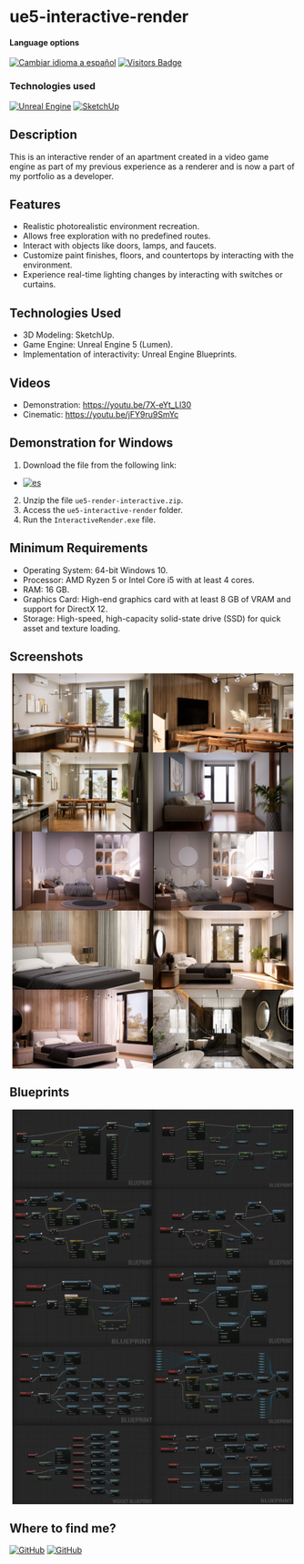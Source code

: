 # ue5-interactive-render

<div>
<h4>Language options</h4>
  <a href="https://github.com/hernanhawryluk/ue5-interactive-render/blob/main/README.es.md"><img alt="Cambiar idioma a español" src="https://img.shields.io/badge/idioma-español-yellow.svg"></a>
  <a href="#" target="_blank"><img alt="Visitors Badge" src="https://visitor-badge.laobi.icu/badge?page_id=hernanhawryluk.ue5-interactive-render"></a>
</div>
<div>
  <h3>Technologies used</h3>
  <a href="#" target="_blank"><img alt="Unreal Engine" src="https://img.shields.io/badge/Unreal%20Engine-5.0-blue?logo=unrealengine"></a>
  <a href="#" target="_blank"><img alt="SketchUp" src="https://img.shields.io/badge/SketchUp%20Pro-2021-blue?logo=sketchup"></a>
</div>

## Description

This is an interactive render of an apartment created in a video game engine as part of my previous experience as a renderer and is now a part of my portfolio as a developer.

## Features

- Realistic photorealistic environment recreation.
- Allows free exploration with no predefined routes.
- Interact with objects like doors, lamps, and faucets.
- Customize paint finishes, floors, and countertops by interacting with the environment.
- Experience real-time lighting changes by interacting with switches or curtains.

## Technologies Used

- 3D Modeling: SketchUp.
- Game Engine: Unreal Engine 5 (Lumen).
- Implementation of interactivity: Unreal Engine Blueprints.

## Videos

- Demonstration: https://youtu.be/7X-eYt_Ll30
- Cinematic: https://youtu.be/jFY9ru9SmYc

## Demonstration for Windows

1. Download the file from the following link:

- [![es](https://img.shields.io/badge/Google%20Drive-ue5--interactive--render.zip-blue?logo=googledrive)](https://drive.google.com/file/d/1gCEyTH4SarvPQxqU7l2hbXpaLNApfR7k/view?usp=sharing)

2. Unzip the file `ue5-render-interactive.zip`.
3. Access the `ue5-interactive-render` folder.
4. Run the `InteractiveRender.exe` file.

## Minimum Requirements

- Operating System: 64-bit Windows 10.
- Processor: AMD Ryzen 5 or Intel Core i5 with at least 4 cores.
- RAM: 16 GB.
- Graphics Card: High-end graphics card with at least 8 GB of VRAM and support for DirectX 12.
- Storage: High-speed, high-capacity solid-state drive (SSD) for quick asset and texture loading.

## Screenshots

<div style="display: flex; flex-wrap: wrap; justify-content: center">
  <img src="./screenshots/image01.png" width="49%">
  <img src="./screenshots/image02.png" width="49%">
  <img src="./screenshots/image03.png" width="49%">
  <img src="./screenshots/image04.png" width="49%">
  <img src="./screenshots/image05.png" width="49%">
  <img src="./screenshots/image06.png" width="49%">
  <img src="./screenshots/image07.png" width="49%">
  <img src="./screenshots/image08.png" width="49%">
  <img src="./screenshots/image09.png" width="49%">
  <img src="./screenshots/image10.png" width="49%">
</div>

## Blueprints

<div style="display: flex; flex-wrap: wrap; justify-content: center;">
  <img src="./blueprints/aiming-focus-interaction.png" width="49%" />
  <img src="./blueprints/camera-zoom-inout.png" width="49%" />
  <img src="./blueprints/open-close-door.png" width="49%" />
  <img src="./blueprints/toggle-over-door.png" width="49%" />
  <img src="./blueprints/curtain-slide-toggle.png" width="49%" />
  <img src="./blueprints/single-light-toggle.png" width="49%" />
  <img src="./blueprints/change-light-source.png" width="49%" />
  <img src="./blueprints/multi-light-toggle.png" width="49%" />
  <img src="./blueprints/change-wall-ui.png" width="49%" />
  <img src="./blueprints/change-wall-paint.png" width="49%" />
</div>

## Where to find me?

<div>
  <a href="https://github.com/hernanhawryluk"><img alt="GitHub" src="https://img.shields.io/badge/GitHub-grey?style=for-the-badge&logo=github"></a>
  <a href="https://www.linkedin.com/in/hernan-hawryluk"><img alt="GitHub" src="https://img.shields.io/badge/LinkedIn-blue?style=for-the-badge&logo=linkedin"></a>
</div>
